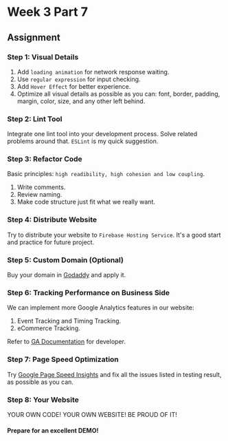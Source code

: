 # Week 3 Part 7

## Assignment

### Step 1: Visual Details

1. Add `loading animation` for network response waiting.
2. Use `regular expression` for input checking.
3. Add `Hover Effect` for better experience.
4. Optimize all visual details as possible as you can: font, border, padding, margin, color, size, and any other left behind.

### Step 2: Lint Tool

Integrate one lint tool into your development process. Solve related problems around that. `ESLint` is my quick suggestion.

### Step 3: Refactor Code

Basic principles: `high readibility, high cohesion and low coupling`.

1. Write comments.
2. Review naming.
3. Make code structure just fit what we really want.

### Step 4: Distribute Website

Try to distribute your website to `Firebase Hosting Service`. It's a good start and practice for future project.

### Step 5: Custom Domain (Optional)

Buy your domain in [Godaddy](https://www.godaddy.com/) and apply it.

### Step 6: Tracking Performance on Business Side

We can implement more Google Analytics features in our website:

1. Event Tracking and Timing Tracking.
2. eCommerce Tracking.

Refer to [GA Documentation](https://developers.google.com/analytics/devguides/collection/gtagjs/) for developer.

### Step 7: Page Speed Optimization

Try [Google Page Speed Insights](https://developers.google.com/speed/pagespeed/insights/) and fix all the issues listed in testing result, as possible as you can.

### Step 8: Your Website

YOUR OWN CODE! YOUR OWN WEBSITE! BE PROUD OF IT!

#### Prepare for an excellent DEMO!
